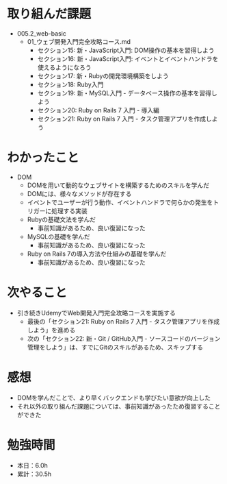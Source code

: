 # 取り組んだ課題
* 005.2_web-basic
  * 01_ウェブ開発入門完全攻略コース.md
    * セクション15: 新・JavaScript入門: DOM操作の基本を習得しよう
    * セクション16: 新・JavaScript入門: イベントとイベントハンドラを使えるようになろう
    * セクション17: 新・Rubyの開発環境構築をしよう
    * セクション18: Ruby入門
    * セクション19: 新・MySQL入門 - データベース操作の基本を習得しよう
    * セクション20: Ruby on Rails 7 入門 - 導入編
    * セクション21: Ruby on Rails 7 入門 - タスク管理アプリを作成しよう

# わかったこと
* DOM
  * DOMを用いて動的なウェブサイトを構築するためのスキルを学んだ
  * DOMには、様々なメソッドが存在する 
  * イベントでユーザーが行う動作、イベントハンドラで何らかの発生をトリガーに処理する実装
  * Rubyの基礎文法を学んだ
    * 事前知識があるため、良い復習になった
  * MySQLの基礎を学んだ
    * 事前知識があるため、良い復習になった
  * Ruby on Rails 7の導入方法や仕組みの基礎を学んだ
    * 事前知識があるため、良い復習になった

# 次やること
* 引き続きUdemyでWeb開発入門完全攻略コースを実施する
  * 最後の「セクション21: Ruby on Rails 7 入門 - タスク管理アプリを作成しよう」を進める
  * 次の「セクション22: 新・Git / GitHub入門 - ソースコードのバージョン管理をしよう」は、すでにGitのスキルがあるため、スキップする

# 感想
* DOMを学んだことで、より早くバックエンドも学びたい意欲が向上した
* それ以外の取り組んだ課題については、事前知識があったため復習することができた

# 勉強時間
* 本日：6.0h
* 累計：30.5h
